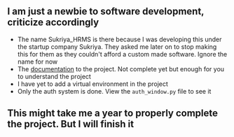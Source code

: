 ## I am just a newbie to software development, criticize accordingly
- The name Sukriya_HRMS is there because I was developing this under the startup company Sukriya. They asked me later on to stop making this for them as they couldn't afford a custom made software. Ignore the name for now
- The [documentation](https://github.com/Satyaki-78/Python_HRMS/blob/main/Python_HRMS%20documentation.pdf) to the project. Not complete yet but enough for you to understand the project
- I have yet to add a virtual environment in the project
- Only the auth system is done. View the `auth_window.py` file to see it

## This might take me a year to properly complete the project. But I will finish it
